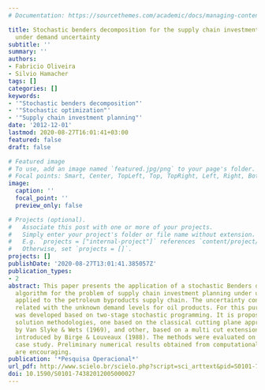```yaml
---
# Documentation: https://sourcethemes.com/academic/docs/managing-content/

title: Stochastic benders decomposition for the supply chain investment planning problem
  under demand uncertainty
subtitle: ''
summary: ''
authors:
- Fabricio Oliveira
- Silvio Hamacher
tags: []
categories: []
keywords: 
- '"Stochastic benders decomposition"'
- '"Stochastic optimization"'
- '"Supply chain investment planning"'
date: '2012-12-01'
lastmod: 2020-08-27T16:01:41+03:00
featured: false
draft: false

# Featured image
# To use, add an image named `featured.jpg/png` to your page's folder.
# Focal points: Smart, Center, TopLeft, Top, TopRight, Left, Right, BottomLeft, Bottom, BottomRight.
image:
  caption: ''
  focal_point: ''
  preview_only: false

# Projects (optional).
#   Associate this post with one or more of your projects.
#   Simply enter your project's folder or file name without extension.
#   E.g. `projects = ["internal-project"]` references `content/project/deep-learning/index.md`.
#   Otherwise, set `projects = []`.
projects: []
publishDate: '2020-08-27T13:01:41.385057Z'
publication_types:
- 2
abstract: This paper presents the application of a stochastic Benders decomposition
  algorithm for the problem of supply chain investment planning under uncertainty
  applied to the petroleum byproducts supply chain. The uncertainty considered is
  related with the unknown demand levels for oil products. For this purpose, a model
  was developed based on two-stage stochastic programming. It is proposed two different
  solution methodologies, one based on the classical cutting plane approach presented
  by Van Slyke & Wets (1969), and other, based on a multi cut extension of it, firstly
  introduced by Birge & Louveaux (1988). The methods were evaluated on a real sized
  case study. Preliminary numerical results obtained from computational experiments
  are encouraging.
publication: '*Pesquisa Operacional*'
url_pdf: http://www.scielo.br/scielo.php?script=sci_arttext&pid=S0101-74382012000300010&lng=en&tlng=en
doi: 10.1590/S0101-74382012005000027
---
```

